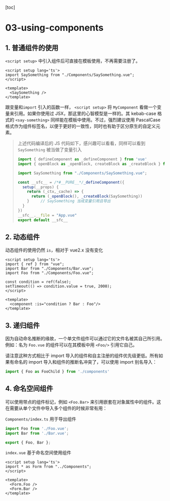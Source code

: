 [toc]

# 03-using-components

## 1. 普通组件的使用

`<script setup>` 中引入组件后可直接在模板使用，不再需要注册了。 

```vue
<script setup lang='ts'>
import SaySomething from "./Components/SaySomething.vue";
</script>

<template>
  <SaySomething />
</template>
```

跟变量和`import` 引入的函数一样， `<script setup>` 将 `MyComponent` 看做一个变量来引用。如果你使用过 JSX，那这里的心智模型是一样的。其 kebab-case 格式的 `<say-something>` 同样能在模板中使用。不过，强烈建议使用 PascalCase 格式作为组件标签名，以便于更好的一致性，同时也有助于区分原生的自定义元素。

> 上述代码编译后的 JS 代码如下，感兴趣可以看看，同样可以看到 `SaySomething` 被当做了变量引入
>
> ```js
> import { defineComponent as _defineComponent } from 'vue'
> import { openBlock as _openBlock, createBlock as _createBlock } from "vue"
> 
> import SaySomething from "./Components/SaySomething.vue";
> 
> const __sfc__ = /*#__PURE__*/_defineComponent({
>   setup(__props) {
>     return (_ctx,_cache) => {
>       return (_openBlock(), _createBlock(SaySomething))
>     }		// SaySomething 当成变量引用且导出
>   }
> })
> __sfc__.__file = "App.vue"
> export default __sfc__
> ```

## 2. 动态组件

动态组件的使用仍然 `is`，相对于 vue2.x 没有变化

```vue
<script setup lang='ts'>
import { ref } from "vue";
import Bar from "./Components/Bar.vue";
import Foo from "./Components/Foo.vue";

const condition = ref(false);
setTimeout(() => condition.value = true, 2000);
</script>

<template>
  <component :is="condition ? Bar : Foo"/>
</template>
```

## 3. 递归组件

因为自动命名推断的缘故，一个单文件组件可以通过它的文件名被其自己所引用。例如：名为 `Foo.vue` 的组件可以在其模板中用 `<Foo/>` 引用它自己。

请注意这种方式相比于 import 导入的组件和自主注册的组件优先级更低。所有如果有命名的 import 导入和组件的推断名冲突了，可以使用 import 别名导入：

```js
import { Foo as FooChild } from './components'
```

## 4. 命名空间组件

可以使用带点的组件标记，例如 `<Foo.Bar>` 来引用嵌套在对象属性中的组件。这在需要从单个文件中导入多个组件的时候非常有用：

`Components/index.ts` 用于导出组件

```ts
import Foo from './Foo.vue';
import Bar from './Bar.vue';

export { Foo, Bar };
```

`index.vue` 基于命名空间使用组件

```vue
<script setup lang='ts'>
import * as Form from "../Components";
</script>

<template>
  <Form.Foo />
  <Form.Bar />
</template>
```

